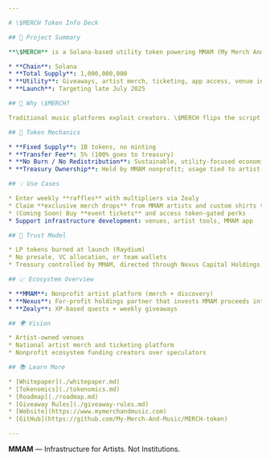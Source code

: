 ```yaml
---

# \$MERCH Token Info Deck

## 🎯 Project Summary

**\$MERCH** is a Solana-based utility token powering MMAM (My Merch And Music), a nonprofit platform built to empower independent artists with real tools, real revenue, and long term infrastructure support.

* **Chain**: Solana
* **Total Supply**: 1,000,000,000
* **Utility**: Giveaways, artist merch, ticketing, app access, venue integration
* **Launch**: Targeting late July 2025

## 🚀 Why \$MERCH?

Traditional music platforms exploit creators. \$MERCH flips the script by enabling artist-owned infrastructure, decentralized merch profits, and community-powered distribution all backed by a fixed-supply token.

## 🧱 Token Mechanics

* **Fixed Supply**: 1B tokens, no minting
* **Transfer Fee**: 5% (100% goes to treasury)
* **No Burn / No Redistribution**: Sustainable, utility-focused economics
* **Treasury Ownership**: Held by MMAM nonprofit; usage tied to artist-first objectives

## 💡 Use Cases

* Enter weekly **raffles** with multipliers via Zealy
* Claim **exclusive merch drops** from MMAM artists and custom shirts through MMAM
* (Coming Soon) Buy **event tickets** and access token-gated perks
* Support infrastructure development: venues, artist tools, MMAM app

## 🔐 Trust Model

* LP tokens burned at launch (Raydium)
* No presale, VC allocation, or team wallets
* Treasury controlled by MMAM, directed through Nexus Capital Holdings for venue builds and infrastructure

## 📈 Ecosystem Overview

* **MMAM**: Nonprofit artist platform (merch + discovery)
* **Nexus**: For-profit holdings partner that invests MMAM proceeds into long-term assets to distribute back to MMAM artists and investors
* **Zealy**: XP-based quests + weekly giveaways

## 🌍 Vision

* Artist-owned venues
* National artist merch and ticketing platform
* Nonprofit ecosystem funding creators over speculators

## 📚 Learn More

* [Whitepaper](./whitepaper.md)
* [Tokenomics](./tokenomics.md)
* [Roadmap](./roadmap.md)
* [Giveaway Rules](./giveaway-rules.md)
* [Website](https://www.mymerchandmusic.com)
* [GitHub](https://github.com/My-Merch-And-Music/MERCH-token)

---
```


**MMAM** — Infrastructure for Artists. Not Institutions.
